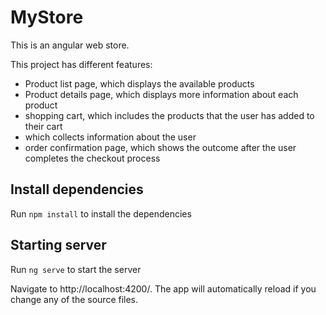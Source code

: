 # MyStore

This is an angular web store.

This project has different features:
- Product list page, which displays the available products
- Product details page, which displays more information about each product
- shopping cart, which includes the products that the user has added to their cart
- which collects information about the user
- order confirmation page, which shows the outcome after the user completes the checkout process

## Install dependencies

Run `npm install` to install the dependencies

## Starting server

Run `ng serve` to start the server

Navigate to http://localhost:4200/. The app will automatically reload if you change any of the source files.

